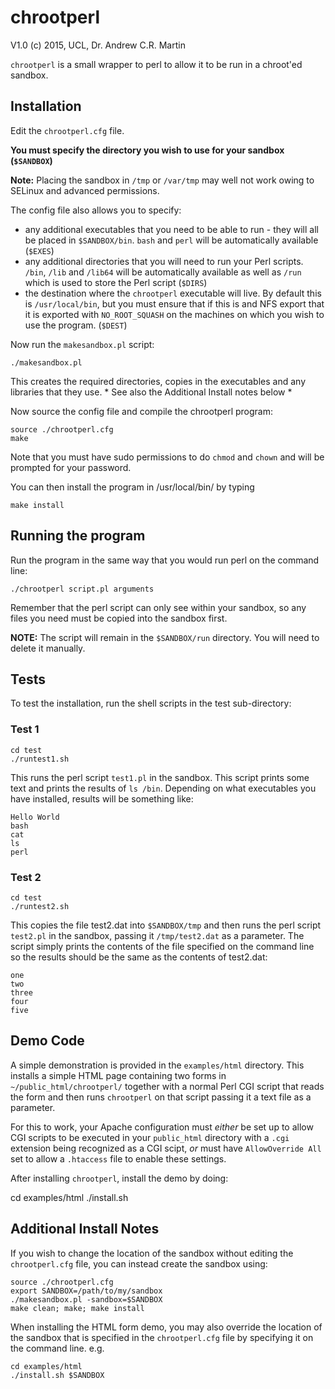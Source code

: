chrootperl
==========

V1.0 (c) 2015, UCL, Dr. Andrew C.R. Martin

`chrootperl` is a small wrapper to perl to allow it to be run in a
chroot'ed sandbox.

Installation
------------

Edit the `chrootperl.cfg` file. 

**You must specify the directory you wish to use for your sandbox
(`$SANDBOX`)**

**Note:** Placing the sandbox in `/tmp` or `/var/tmp` may well not
  work owing to SELinux and advanced permissions.

The config file also allows you to specify:

- any additional executables that you need to be able to run - they
  will all be placed in `$SANDBOX/bin`. `bash` and `perl` will be 
  automatically available (`$EXES`)
- any additional directories that you will need to run your Perl scripts.
  `/bin`, `/lib` and `/lib64` will be automatically available as well 
  as `/run` which is used to store the Perl script (`$DIRS`)
- the destination where the `chrootperl` executable will live. By
  default this is `/usr/local/bin`, but you must ensure that if this
  is and NFS export that it is exported with `NO_ROOT_SQUASH` on the
  machines on which you wish to use the program. (`$DEST`)

Now run the `makesandbox.pl` script:

    ./makesandbox.pl

This creates the required directories, copies in the executables and
any libraries that they use. * See also the Additional Install notes below *

Now source the config file and compile the chrootperl program:

    source ./chrootperl.cfg
    make

Note that you must have sudo permissions to do `chmod` and `chown` and
will be prompted for your password.

You can then install the program in /usr/local/bin/ by typing

    make install


Running the program
-------------------

Run the program in the same way that you would run perl on the command line:

    ./chrootperl script.pl arguments

Remember that the perl script can only see within your sandbox, so any
files you need must be copied into the sandbox first.

**NOTE:** The script will remain in the `$SANDBOX/run` directory. You
 will need to delete it manually.


Tests
-----

To test the installation, run the shell scripts in the test sub-directory:

### Test 1

    cd test
    ./runtest1.sh

This runs the perl script `test1.pl` in the sandbox. This script
prints some text and prints the results of `ls /bin`. Depending on
what executables you have installed, results will be something like:

    Hello World
    bash
    cat
    ls
    perl

### Test 2

    cd test
    ./runtest2.sh

This copies the file test2.dat into `$SANDBOX/tmp` and then runs the perl script `test2.pl` in the sandbox, passing it `/tmp/test2.dat` as a parameter. The script simply prints the contents of the file specified on the command line so the results should be the same as the contents of test2.dat:

    one
    two
    three
    four
    five

Demo Code
---------

A simple demonstration is provided in the `examples/html`
directory. This installs a simple HTML page containing two forms in
`~/public_html/chrootperl/` together with a normal Perl CGI script
that reads the form and then runs `chrootperl` on that script passing
it a text file as a parameter.

For this to work, your Apache configuration must *either* be set up to
allow CGI scripts to be executed in your `public_html` directory with
a `.cgi` extension being recognized as a CGI scipt, *or* must have
`AllowOverride All` set to allow a `.htaccess` file to enable these
settings.

After installing `chrootperl`, install the demo by doing:

   cd examples/html
   ./install.sh

Additional Install Notes
------------------------

If you wish to change the location of the sandbox without editing the
`chrootperl.cfg` file, you can instead create the sandbox using:

    source ./chrootperl.cfg
    export SANDBOX=/path/to/my/sandbox
    ./makesandbox.pl -sandbox=$SANDBOX
    make clean; make; make install

When installing the HTML form demo, you may also override the location
of the sandbox that is specified in the `chrootperl.cfg` file by
specifying it on the command line. e.g.

    cd examples/html
    ./install.sh $SANDBOX

